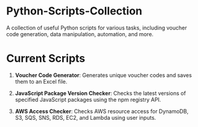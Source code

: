 # Python-Scripts-Collection
A collection of useful Python scripts for various tasks, including voucher code generation, data manipulation, automation, and more.

# Current Scripts

1. **Voucher Code Generator**: Generates unique voucher codes and saves them to an Excel file.

2. **JavaScript Package Version Checker**: Checks the latest versions of specified JavaScript packages using the npm registry API.

3. **AWS Access Checker**: Checks AWS resource access for DynamoDB, S3, SQS, SNS, RDS, EC2, and Lambda using user inputs.
